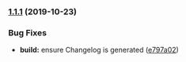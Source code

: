 ### [1.1.1](https://github.com/bdellegrazie/vue-hello-world/compare/v1.1.0...v1.1.1) (2019-10-23)


### Bug Fixes

* **build:** ensure Changelog is generated ([e797a02](https://github.com/bdellegrazie/vue-hello-world/commit/e797a02afa95308c6ede86d8f69668d414d8db0a))
